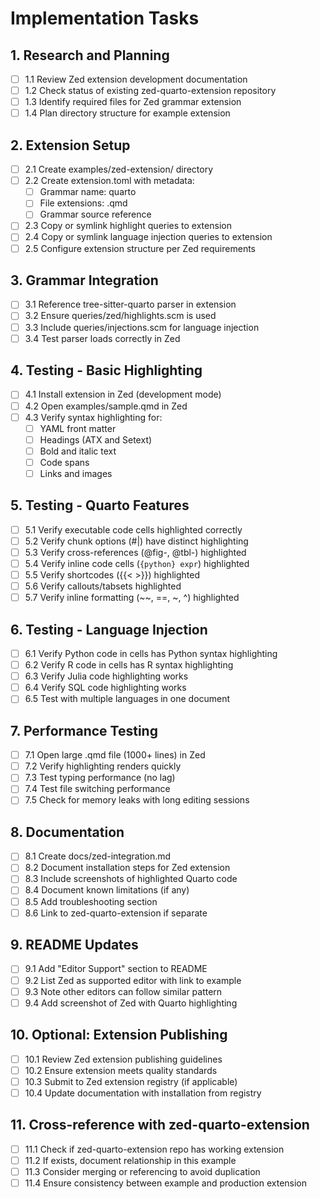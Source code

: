 # Implementation Tasks

## 1. Research and Planning

- [ ] 1.1 Review Zed extension development documentation
- [ ] 1.2 Check status of existing zed-quarto-extension repository
- [ ] 1.3 Identify required files for Zed grammar extension
- [ ] 1.4 Plan directory structure for example extension

## 2. Extension Setup

- [ ] 2.1 Create examples/zed-extension/ directory
- [ ] 2.2 Create extension.toml with metadata:
  - [ ] Grammar name: quarto
  - [ ] File extensions: .qmd
  - [ ] Grammar source reference
- [ ] 2.3 Copy or symlink highlight queries to extension
- [ ] 2.4 Copy or symlink language injection queries to extension
- [ ] 2.5 Configure extension structure per Zed requirements

## 3. Grammar Integration

- [ ] 3.1 Reference tree-sitter-quarto parser in extension
- [ ] 3.2 Ensure queries/zed/highlights.scm is used
- [ ] 3.3 Include queries/injections.scm for language injection
- [ ] 3.4 Test parser loads correctly in Zed

## 4. Testing - Basic Highlighting

- [ ] 4.1 Install extension in Zed (development mode)
- [ ] 4.2 Open examples/sample.qmd in Zed
- [ ] 4.3 Verify syntax highlighting for:
  - [ ] YAML front matter
  - [ ] Headings (ATX and Setext)
  - [ ] Bold and italic text
  - [ ] Code spans
  - [ ] Links and images

## 5. Testing - Quarto Features

- [ ] 5.1 Verify executable code cells highlighted correctly
- [ ] 5.2 Verify chunk options (#|) have distinct highlighting
- [ ] 5.3 Verify cross-references (@fig-, @tbl-) highlighted
- [ ] 5.4 Verify inline code cells (`{python} expr`) highlighted
- [ ] 5.5 Verify shortcodes ({{< >}}) highlighted
- [ ] 5.6 Verify callouts/tabsets highlighted
- [ ] 5.7 Verify inline formatting (~~, ==, ~, ^) highlighted

## 6. Testing - Language Injection

- [ ] 6.1 Verify Python code in cells has Python syntax highlighting
- [ ] 6.2 Verify R code in cells has R syntax highlighting
- [ ] 6.3 Verify Julia code highlighting works
- [ ] 6.4 Verify SQL code highlighting works
- [ ] 6.5 Test with multiple languages in one document

## 7. Performance Testing

- [ ] 7.1 Open large .qmd file (1000+ lines) in Zed
- [ ] 7.2 Verify highlighting renders quickly
- [ ] 7.3 Test typing performance (no lag)
- [ ] 7.4 Test file switching performance
- [ ] 7.5 Check for memory leaks with long editing sessions

## 8. Documentation

- [ ] 8.1 Create docs/zed-integration.md
- [ ] 8.2 Document installation steps for Zed extension
- [ ] 8.3 Include screenshots of highlighted Quarto code
- [ ] 8.4 Document known limitations (if any)
- [ ] 8.5 Add troubleshooting section
- [ ] 8.6 Link to zed-quarto-extension if separate

## 9. README Updates

- [ ] 9.1 Add "Editor Support" section to README
- [ ] 9.2 List Zed as supported editor with link to example
- [ ] 9.3 Note other editors can follow similar pattern
- [ ] 9.4 Add screenshot of Zed with Quarto highlighting

## 10. Optional: Extension Publishing

- [ ] 10.1 Review Zed extension publishing guidelines
- [ ] 10.2 Ensure extension meets quality standards
- [ ] 10.3 Submit to Zed extension registry (if applicable)
- [ ] 10.4 Update documentation with installation from registry

## 11. Cross-reference with zed-quarto-extension

- [ ] 11.1 Check if zed-quarto-extension repo has working extension
- [ ] 11.2 If exists, document relationship in this example
- [ ] 11.3 Consider merging or referencing to avoid duplication
- [ ] 11.4 Ensure consistency between example and production extension
